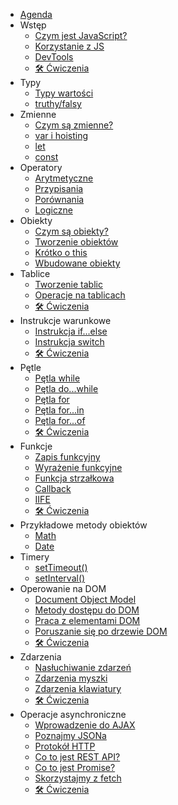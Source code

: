 <!-- markdownlint-disable MD041 -->

* [Agenda](guide.md)
* Wstęp
    + [Czym jest JavaScript?](introduction/what-is-js.md)
    + [Korzystanie z JS](introduction/how-to-use-js.md)
    + [DevTools](introduction/console.md)
    + [🛠 Ćwiczenia](introduction/practice.md)
* Typy
    + [Typy wartości](data-types/types.md)
    + [truthy/falsy](data-types/truthy-falsy.md)
* Zmienne
    + [Czym są zmienne?](data-types/variables.md)
    + [var i hoisting](data-types/var.md)
    + [let](data-types/let.md)
    + [const](data-types/const.md)
* Operatory
    + [Arytmetyczne](operators/arithmetics.md)
    + [Przypisania](operators/assignments.md)
    + [Porównania](operators/comparision.md)
    + [Logiczne](operators/logical.md)
* Obiekty
    + [Czym są obiekty?](objects/introduction.md)
    + [Tworzenie obiektów](objects/create-object.md)
    + [Krótko o this](objects/this.md)
    + [Wbudowane obiekty](built-in-objects/built-in-objects.md)
* Tablice
    + [Tworzenie tablic](arrays/arrays.md)
    + [Operacje na tablicach](arrays/arrays-operations.md)
    + [🛠 Ćwiczenia](objects/practice.md)
* Instrukcje warunkowe
    + [Instrukcja if...else](condition-statements/if-else.md)
    + [Instrukcja switch](condition-statements/switch.md)
    + [🛠 Ćwiczenia](condition-statements/practice.md)
* Pętle
    + [Pętla while](loops/while.md)
    + [Pętla do...while](loops/do-while.md)
    + [Pętla for](loops/for.md)
    + [Pętla for...in](loops/for-in.md)
    + [Pętla for...of](loops/for-of.md)
    + [🛠 Ćwiczenia](loops/practice.md)
* Funkcje
    + [Zapis funkcyjny](functions/functions.md)
    + [Wyrażenie funkcyjne](functions/function-expression.md)
    + [Funkcja strzałkowa](functions/arrows.md)
    + [Callback](functions/callback.md)
    + [IIFE](functions/iife.md)
    + [🛠 Ćwiczenia](functions/practice.md)
* Przykładowe metody obiektów
    + [Math](object-methods/sample-objects-methods.md)
    + [Date](object-methods/date.md)
* Timery
    + [setTimeout()](timers/settimeout.md)
    + [setInterval()](timers/setinterval.md)
* Operowanie na DOM
    + [Document Object Model](working-with-DOM/dom.md)
    + [Metody dostępu do DOM](working-with-DOM/searching-elements.md)
    + [Praca z elementami DOM](working-with-DOM/creating-elements.md)
    + [Poruszanie się po drzewie DOM](working-with-DOM/traversing-DOM.md)
    + [🛠 Ćwiczenia](working-with-DOM/practice.md)
* Zdarzenia
    + [Nasłuchiwanie zdarzeń](events/events.md)
    + [Zdarzenia myszki](events/mouse-events.md)
    + [Zdarzenia klawiatury](events/keyboard-events.md)
    + [🛠 Ćwiczenia](events/practice.md)
* Operacje asynchroniczne
    + [Wprowadzenie do AJAX](async/ajax.md)
    + [Poznajmy JSONa](async/json.md)
    + [Protokół HTTP](async/http.md)
    + [Co to jest REST API?](async/restapi.md)
    + [Co to jest Promise?](async/promise.md)
    + [Skorzystajmy z fetch](async/fetch.md)
    + [🛠 Ćwiczenia](async/practice.md)
